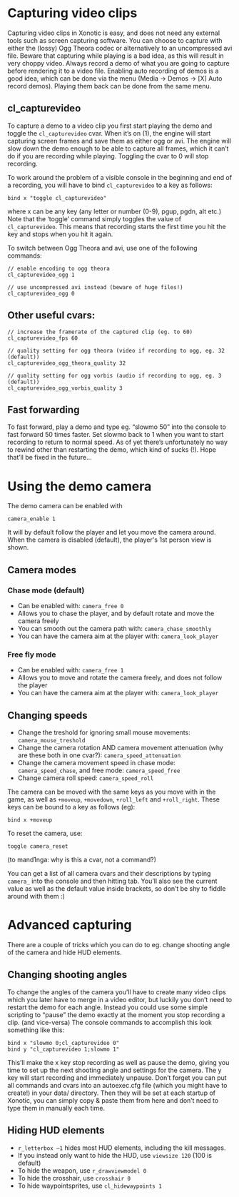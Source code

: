 Capturing video clips
=====================

Capturing video clips in Xonotic is easy, and does not need any external tools such as screen capturing software. You can choose to capture with either the (lossy) Ogg Theora codec or alternatively to an uncompressed avi file. Beware that capturing while playing is a bad idea, as this will result in very choppy video. Always record a demo of what you are going to capture before rendering it to a video file. Enabling auto recording of demos is a good idea, which can be done via the menu (Media -> Demos -> [X] Auto record demos). Playing them back can be done from the same menu.

cl\_capturevideo
----------------

To capture a demo to a video clip you first start playing the demo and toggle the `cl_capturevideo` cvar. When it’s on (1), the engine will start capturing screen frames and save them as either ogg or avi. The engine will slow down the demo enough to be able to capture all frames, which it can’t do if you are recording while playing. Toggling the cvar to 0 will stop recording.

To work around the problem of a visible console in the beginning and end of a recording, you will have to bind `cl_capturevideo` to a key as follows:

    bind x "toggle cl_capturevideo"

where x can be any key (any letter or number (0-9), pgup, pgdn, alt etc.)
Note that the ‘toggle’ command simply toggles the value of `cl_capturevideo`. This means that recording starts the first time you hit the key and stops when you hit it again.

To switch between Ogg Theora and avi, use one of the following commands:

    // enable encoding to ogg theora
    cl_capturevideo_ogg 1

    // use uncompressed avi instead (beware of huge files!)
    cl_capturevideo_ogg 0

Other useful cvars:
-------------------

    // increase the framerate of the captured clip (eg. to 60)
    cl_capturevideo_fps 60

    // quality setting for ogg theora (video if recording to ogg, eg. 32 (default))
    cl_capturevideo_ogg_theora_quality 32

    // quality setting for ogg vorbis (audio if recording to ogg, eg. 3 (default))
    cl_capturevideo_ogg_vorbis_quality 3

Fast forwarding
---------------

To fast forward, play a demo and type eg. “slowmo 50” into the console to fast forward 50 times faster. Set slowmo back to 1 when you want to start recording to return to normal speed. As of yet there’s unfortunately no way to rewind other than restarting the demo, which kind of sucks (!). Hope that’ll be fixed in the future…

Using the demo camera
=====================

The demo camera can be enabled with

    camera_enable 1

It will by default follow the player and let you move the camera around. When the camera is disabled (default), the player's 1st person view is shown.

Camera modes
------------

### Chase mode (default)

* Can be enabled with: `camera_free 0`
* Allows you to chase the player, and by default rotate and move the camera freely
* You can smooth out the camera path with: `camera_chase_smoothly`
* You can have the camera aim at the player with: `camera_look_player`

### Free fly mode

* Can be enabled with: `camera_free 1`
* Allows you to move and rotate the camera freely, and does not follow the player
* You can have the camera aim at the player with: `camera_look_player`

Changing speeds
---------------

* Change the treshold for ignoring small mouse movements: `camera_mouse_treshold`
* Change the camera rotation AND camera movement attenuation (why are these both in one cvar?): `camera_speed_attenuation`
* Change the camera movement speed in chase mode: `camera_speed_chase`, and free mode: `camera_speed_free`
* Change camera roll speed: `camera_speed_roll`

The camera can be moved with the same keys as you move with in the game, as well as `+moveup`, `+movedown`, `+roll_left` and `+roll_right`. These keys can be bound to a key as follows (eg):

    bind x +moveup

To reset the camera, use:

    toggle camera_reset

(to mand1nga: why is this a cvar, not a command?)

You can get a list of all camera cvars and their descriptions by typing `camera_` into the console and then hitting tab. You’ll also see the current value as well as the default value inside brackets, so don’t be shy to fiddle around with them :)

Advanced capturing
==================

There are a couple of tricks which you can do to eg. change shooting angle of the camera and hide HUD elements.

Changing shooting angles
------------------------

To change the angles of the camera you’ll have to create many video clips which you later have to merge in a video editor, but luckily you don’t need to restart the demo for each angle. Instead you could use some simple scripting to “pause” the demo exactly at the moment you stop recording a clip. (and vice-versa)
The console commands to accomplish this look something like this:

    bind x "slowmo 0;cl_capturevideo 0"
    bind y "cl_capturevideo 1;slowmo 1"

This’ll make the x key stop recording as well as pause the demo, giving you time to set up the next shooting angle and settings for the camera. The y key will start recording and immediately unpause.
Don’t forget you can put all commands and cvars into an autoexec.cfg file (which you might have to create!) in your data/ directory. Then they will be set at each startup of Xonotic, you can simply copy & paste them from here and don’t need to type them in manually each time.

Hiding HUD elements
-------------------

* `r_letterbox –1` hides most HUD elements, including the kill messages.
* If you instead only want to hide the HUD, use `viewsize 120` (100 is default)
* To hide the weapon, use `r_drawviewmodel 0`
* To hide the crosshair, use `crosshair 0`
* To hide waypointsprites, use `cl_hidewaypoints 1`

